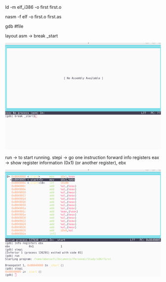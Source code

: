 ld -m elf_i386 -o first first.o

nasm -f elf -o first.o first.as

gdb #file 

layout asm -> break _start

![img.png](img.png)

run -> to start running.
stepi -> go one instruction forward
info registers eax -> show register information (0x1)
(or another register), ebx

![img_1.png](img_1.png)